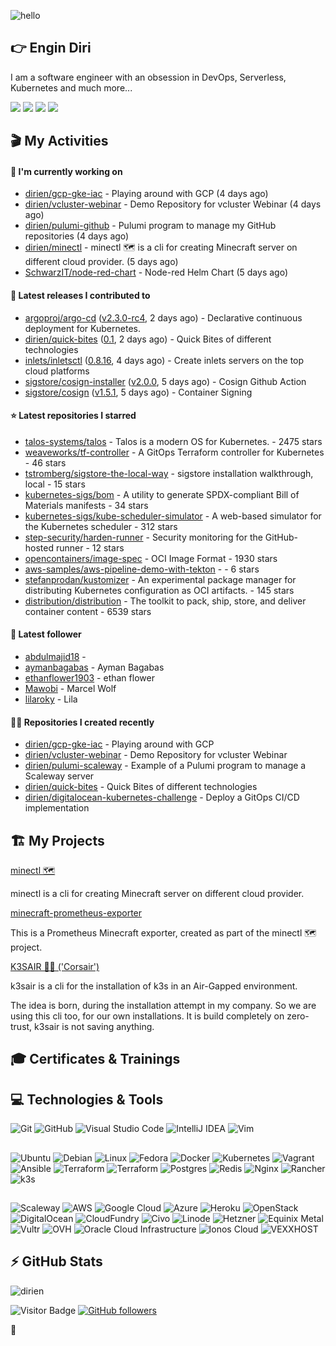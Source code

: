 ![hello](https://media.giphy.com/media/3ornk57KwDXf81rjWM/giphy.gif)

## 👉 Engin Diri

I am a software engineer with an obsession in DevOps, Serverless, Kubernetes and much more...

[![](https://img.shields.io/badge/-@__ediri-%231DA1F2?style=for-the-badge&logo=twitter&logoColor=ffffff)](https://twitter.com/_ediri)
[![](https://img.shields.io/badge/-@dirien-%23181717?style=for-the-badge&logo=github)](https://github.com/dirien)
[![](https://img.shields.io/badge/-@__ediri-E4405F?style=for-the-badge&logo=instagram&logoColor=white)](https://www.instagram.com/_ediri/)
[![](https://img.shields.io/badge/dirien-003366?style=for-the-badge&logo=linuxfoundation&logoColor=white)](https://openprofile.dev/profile/dirien)

## 🎬 My Activities

#### 👷 I'm currently working on

- [dirien/gcp-gke-iac](https://github.com/dirien/gcp-gke-iac) - Playing around with GCP (4 days ago)
- [dirien/vcluster-webinar](https://github.com/dirien/vcluster-webinar) - Demo Repository for vcluster Webinar (4 days ago)
- [dirien/pulumi-github](https://github.com/dirien/pulumi-github) - Pulumi program to manage my GitHub repositories (4 days ago)
- [dirien/minectl](https://github.com/dirien/minectl) - minectl 🗺  is a cli for creating Minecraft server on different cloud provider. (5 days ago)
- [SchwarzIT/node-red-chart](https://github.com/SchwarzIT/node-red-chart) - Node-red Helm Chart (5 days ago)

#### 🚀 Latest releases I contributed to

- [argoproj/argo-cd](https://github.com/argoproj/argo-cd) ([v2.3.0-rc4](https://github.com/argoproj/argo-cd/releases/tag/v2.3.0-rc4), 2 days ago) - Declarative continuous deployment for Kubernetes.
- [dirien/quick-bites](https://github.com/dirien/quick-bites) ([0.1](https://github.com/dirien/quick-bites/releases/tag/0.1), 2 days ago) - Quick Bites of different technologies
- [inlets/inletsctl](https://github.com/inlets/inletsctl) ([0.8.16](https://github.com/inlets/inletsctl/releases/tag/0.8.16), 4 days ago) - Create inlets servers on the top cloud platforms
- [sigstore/cosign-installer](https://github.com/sigstore/cosign-installer) ([v2.0.0](https://github.com/sigstore/cosign-installer/releases/tag/v2.0.0), 5 days ago) - Cosign Github Action
- [sigstore/cosign](https://github.com/sigstore/cosign) ([v1.5.1](https://github.com/sigstore/cosign/releases/tag/v1.5.1), 5 days ago) - Container Signing

#### ⭐ Latest repositories I starred

- [talos-systems/talos](https://github.com/talos-systems/talos) - Talos is a modern OS for Kubernetes. - 2475 stars
- [weaveworks/tf-controller](https://github.com/weaveworks/tf-controller) - A GitOps Terraform controller for Kubernetes - 46 stars
- [tstromberg/sigstore-the-local-way](https://github.com/tstromberg/sigstore-the-local-way) - sigstore installation walkthrough, local - 15 stars
- [kubernetes-sigs/bom](https://github.com/kubernetes-sigs/bom) - A utility to generate SPDX-compliant Bill of Materials manifests - 34 stars
- [kubernetes-sigs/kube-scheduler-simulator](https://github.com/kubernetes-sigs/kube-scheduler-simulator) - A web-based simulator for the Kubernetes scheduler - 312 stars
- [step-security/harden-runner](https://github.com/step-security/harden-runner) - Security monitoring for the GitHub-hosted runner - 12 stars
- [opencontainers/image-spec](https://github.com/opencontainers/image-spec) - OCI Image Format - 1930 stars
- [aws-samples/aws-pipeline-demo-with-tekton](https://github.com/aws-samples/aws-pipeline-demo-with-tekton) -  - 6 stars
- [stefanprodan/kustomizer](https://github.com/stefanprodan/kustomizer) - An experimental package manager for distributing Kubernetes configuration as OCI artifacts. - 145 stars
- [distribution/distribution](https://github.com/distribution/distribution) - The toolkit to pack, ship, store, and deliver container content - 6539 stars

#### 👥 Latest follower

- [abdulmajid18](https://github.com/abdulmajid18) - 
- [aymanbagabas](https://github.com/aymanbagabas) - Ayman Bagabas
- [ethanflower1903](https://github.com/ethanflower1903) - ethan flower
- [Mawobi](https://github.com/Mawobi) - Marcel Wolf
- [lilaroky](https://github.com/lilaroky) - Lila

#### 👨‍💻 Repositories I created recently

- [dirien/gcp-gke-iac](https://github.com/dirien/gcp-gke-iac) - Playing around with GCP
- [dirien/vcluster-webinar](https://github.com/dirien/vcluster-webinar) - Demo Repository for vcluster Webinar
- [dirien/pulumi-scaleway](https://github.com/dirien/pulumi-scaleway) - Example of a Pulumi program to manage a Scaleway server
- [dirien/quick-bites](https://github.com/dirien/quick-bites) - Quick Bites of different technologies
- [dirien/digitalocean-kubernetes-challenge](https://github.com/dirien/digitalocean-kubernetes-challenge) - Deploy a GitOps CI/CD implementation


## 🏗️ My Projects
[minectl 🗺](https://github.com/dirien/minectl)

minectl is a cli for creating Minecraft server on different cloud provider.

[minecraft-prometheus-exporter](https://github.com/dirien/minecraft-prometheus-exporter)

This is a Prometheus Minecraft exporter, created as part of the minectl 🗺 project.

[K3SAIR 🏴‍☠️️ ('Corsair')](https://github.com/dirien/k3sair-cli)

k3sair is a cli for the installation of k3s in an Air-Gapped environment.

The idea is born, during the installation attempt in my company. So we are using this cli too, for our own
installations. It is build completely on zero-trust, k3sair is not saving anything.

## 🎓 Certificates & Trainings

<!--START_SECTION:badges-->
<!--END_SECTION:badges-->

## 💻 Technologies & Tools

![Git](https://img.shields.io/badge/git-%23F05033.svg?style=for-the-badge&logo=git&logoColor=white)
![GitHub](https://img.shields.io/badge/github-%23121011.svg?style=for-the-badge&logo=github&logoColor=white)
![Visual Studio Code](https://img.shields.io/badge/VisualStudioCode-0078d7.svg?style=for-the-badge&logo=visual-studio-code&logoColor=white)
![IntelliJ IDEA](https://img.shields.io/badge/IntelliJIDEA-000000.svg?style=for-the-badge&logo=intellij-idea&logoColor=white)
![Vim](https://img.shields.io/badge/VIM-%2311AB00.svg?style=for-the-badge&logo=vim&logoColor=white)

##

![Ubuntu](https://img.shields.io/badge/Ubuntu-E95420?style=for-the-badge&logo=ubuntu&logoColor=white)
![Debian](https://img.shields.io/badge/Debian-D70A53?style=for-the-badge&logo=debian&logoColor=white)
![Linux](https://img.shields.io/badge/Linux-FCC624?style=for-the-badge&logo=linux&logoColor=black)
![Fedora](https://img.shields.io/badge/Fedora-294172?style=for-the-badge&logo=fedora&logoColor=white)
![Docker](https://img.shields.io/badge/docker-0db7ed.svg?style=for-the-badge&logo=docker&logoColor=white)
![Kubernetes](https://img.shields.io/badge/kubernetes-326ce5.svg?style=for-the-badge&logo=kubernetes&logoColor=white)
![Vagrant](https://img.shields.io/badge/vagrant-1563FF.svg?style=for-the-badge&logo=vagrant&logoColor=white)
![Ansible](https://img.shields.io/badge/ansible-1A1918.svg?style=for-the-badge&logo=ansible&logoColor=white)
![Terraform](https://img.shields.io/badge/terraform-5835CC.svg?style=for-the-badge&logo=terraform&logoColor=white)
![Terraform](https://img.shields.io/badge/pulumi-8A3391.svg?style=for-the-badge&logo=pulumi&logoColor=white)
![Postgres](https://img.shields.io/badge/postgres-316192.svg?style=for-the-badge&logo=postgresql&logoColor=white)
![Redis](https://img.shields.io/badge/redis-DD0031.svg?style=for-the-badge&logo=redis&logoColor=white)
![Nginx](https://img.shields.io/badge/nginx-009639.svg?style=for-the-badge&logo=nginx&logoColor=white)
![Rancher](https://img.shields.io/badge/rancher-0075A8.svg?style=for-the-badge&logo=rancher&logoColor=white)
![k3s](https://img.shields.io/badge/k3s-FFC61C.svg?style=for-the-badge&logo=&logoColor=white)

##

![Scaleway](https://img.shields.io/badge/SCALEWAY-4f0599.svg?style=for-the-badge&logo=scaleway&logoColor=white)
![AWS](https://img.shields.io/badge/AWS-FF9900.svg?style=for-the-badge&logo=amazon-aws&logoColor=white)
![Google Cloud](https://img.shields.io/badge/GoogleCloud-4285F4.svg?style=for-the-badge&logo=google-cloud&logoColor=white)
![Azure](https://img.shields.io/badge/azure-0078D4.svg?style=for-the-badge&logo=microsoft-azure&logoColor=white)
![Heroku](https://img.shields.io/badge/heroku-430098.svg?style=for-the-badge&logo=heroku&logoColor=white)
![OpenStack](https://img.shields.io/badge/Openstack-f01742.svg?style=for-the-badge&logo=openstack&logoColor=white)
![DigitalOcean](https://img.shields.io/badge/DigitalOcean-0080FF.svg?style=for-the-badge&logo=DigitalOcean&logoColor=white)
![CloudFundry](https://img.shields.io/badge/CloudFoundry-0C9ED5.svg?style=for-the-badge&logo=cloudfoundry&logoColor=white)
![Civo](https://img.shields.io/badge/civo-239DFF.svg?style=for-the-badge&logo=civo&logoColor=white)
![Linode](https://img.shields.io/badge/linode-00A95C?style=for-the-badge&logo=linode&logoColor=white)
![Hetzner](https://img.shields.io/badge/hetzner-d50c2d?style=for-the-badge&logo=hetzner&logoColor=white)
![Equinix Metal](https://img.shields.io/badge/equinix--metal-d10810?style=for-the-badge&logo=equinixmetal&logoColor=white)
![Vultr](https://img.shields.io/badge/vultr-007BFC?style=for-the-badge&logo=vultr&logoColor=white)
![OVH](https://img.shields.io/badge/ovh-123F6D?style=for-the-badge&logo=ovh&logoColor=white)
![Oracle Cloud Infrastructure](https://img.shields.io/badge/Oracle_Cloud_Infrastructure-F80000?style=for-the-badge&logo=oracle&logoColor=white)
![Ionos Cloud](https://img.shields.io/badge/ionos--cloud-003D8F?style=for-the-badge&logo=ionos&logoColor=white)
![VEXXHOST](https://img.shields.io/badge/VEXXHOST-2A1659?style=for-the-badge&logo=vexxhost&logoColor=white)

## ⚡ GitHub Stats

![dirien](https://github-readme-stats.vercel.app/api?username=dirien&show_icons=true&count_private=true&theme=dracula)

![Visitor Badge](https://visitor-badge.laobi.icu/badge?page_id=dirien)
[![GitHub followers](https://img.shields.io/github/followers/dirien.svg?style=social&label=Follow&maxAge=2592000)](https://github.com/dirien?tab=followers)

🧿